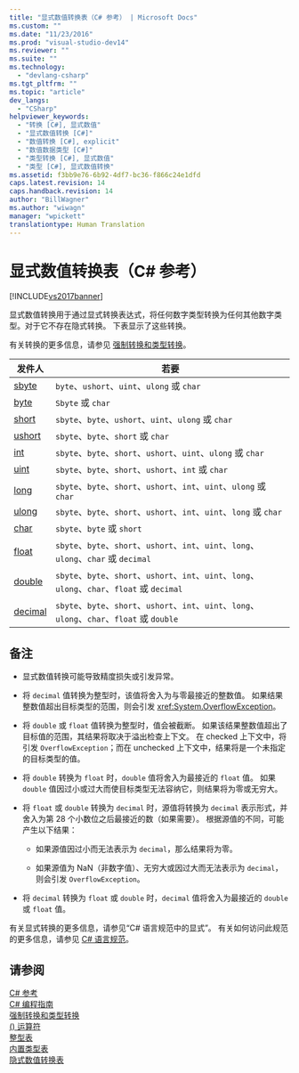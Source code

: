 ```yaml
---
title: "显式数值转换表（C# 参考） | Microsoft Docs"
ms.custom: ""
ms.date: "11/23/2016"
ms.prod: "visual-studio-dev14"
ms.reviewer: ""
ms.suite: ""
ms.technology: 
  - "devlang-csharp"
ms.tgt_pltfrm: ""
ms.topic: "article"
dev_langs: 
  - "CSharp"
helpviewer_keywords: 
  - "转换 [C#], 显式数值"
  - "显式数值转换 [C#]"
  - "数值转换 [C#], explicit"
  - "数值数据类型 [C#]"
  - "类型转换 [C#], 显式数值"
  - "类型 [C#], 显式数值转换"
ms.assetid: f3bb9e76-6b92-4df7-bc36-f866c24e1dfd
caps.latest.revision: 14
caps.handback.revision: 14
author: "BillWagner"
ms.author: "wiwagn"
manager: "wpickett"
translationtype: Human Translation
---
```

# 显式数值转换表（C# 参考）
[!INCLUDE[vs2017banner](../../../csharp/includes/vs2017banner.md)]

显式数值转换用于通过显式转换表达式，将任何数字类型转换为任何其他数字类型。对于它不存在隐式转换。  下表显示了这些转换。  
  
 有关转换的更多信息，请参见 [强制转换和类型转换](../../../csharp/programming-guide/types/casting-and-type-conversions.md)。  
  
|发件人|若要|  
|---------|--------|  
|[sbyte](../../../csharp/language-reference/keywords/sbyte.md)|`byte`、`ushort`、`uint`、`ulong` 或 `char`|  
|[byte](../../../csharp/language-reference/keywords/byte.md)|`Sbyte` 或 `char`|  
|[short](../../../csharp/language-reference/keywords/short.md)|`sbyte`、`byte`、`ushort`、`uint`、`ulong` 或 `char`|  
|[ushort](../../../csharp/language-reference/keywords/ushort.md)|`sbyte`、`byte`、`short` 或 `char`|  
|[int](../../../csharp/language-reference/keywords/int.md)|`sbyte`、`byte`、`short`、`ushort`、`uint`、`ulong` 或 `char`|  
|[uint](../../../csharp/language-reference/keywords/uint.md)|`sbyte`、`byte`、`short`、`ushort`、`int` 或 `char`|  
|[long](../../../csharp/language-reference/keywords/long.md)|`sbyte`、`byte`、`short`、`ushort`、`int`、`uint`、`ulong` 或 `char`|  
|[ulong](../../../csharp/language-reference/keywords/ulong.md)|`sbyte`、`byte`、`short`、`ushort`、`int`、`uint`、`long` 或 `char`|  
|[char](../../../csharp/language-reference/keywords/char.md)|`sbyte`、`byte` 或 `short`|  
|[float](../../../csharp/language-reference/keywords/float.md)|`sbyte`、`byte`、`short`、`ushort`、`int`、`uint`、`long`、`ulong`、`char` 或 `decimal`|  
|[double](../../../csharp/language-reference/keywords/double.md)|`sbyte`、`byte`、`short`、`ushort`、`int`、`uint`、`long`、`ulong`、`char`、`float` 或 `decimal`|  
|[decimal](../../../csharp/language-reference/keywords/decimal.md)|`sbyte`、`byte`、`short`、`ushort`、`int`、`uint`、`long`、`ulong`、`char`、`float` 或 `double`|  
  
## 备注  
  
-   显式数值转换可能导致精度损失或引发异常。  
  
-   将 `decimal` 值转换为整型时，该值将舍入为与零最接近的整数值。  如果结果整数值超出目标类型的范围，则会引发 <xref:System.OverflowException>。  
  
-   将 `double` 或 `float` 值转换为整型时，值会被截断。  如果该结果整数值超出了目标值的范围，其结果将取决于溢出检查上下文。  在 checked 上下文中，将引发 `OverflowException`；而在 unchecked 上下文中，结果将是一个未指定的目标类型的值。  
  
-   将 `double` 转换为 `float` 时，`double` 值将舍入为最接近的 `float` 值。  如果 `double` 值因过小或过大而使目标类型无法容纳它，则结果将为零或无穷大。  
  
-   将 `float` 或 `double` 转换为 `decimal` 时，源值将转换为 `decimal` 表示形式，并舍入为第 28 个小数位之后最接近的数（如果需要）。  根据源值的不同，可能产生以下结果：  
  
    -   如果源值因过小而无法表示为 `decimal`，那么结果将为零。  
  
    -   如果源值为 NaN（非数字值）、无穷大或因过大而无法表示为 `decimal`，则会引发 `OverflowException`。  
  
-   将 `decimal` 转换为 `float` 或 `double` 时，`decimal` 值将舍入为最接近的 `double` 或 `float` 值。  
  
 有关显式转换的更多信息，请参见“C\# 语言规范中的显式”。  有关如何访问此规范的更多信息，请参见 [C\# 语言规范](../../../csharp/language-reference/language-specification.md)。  
  
## 请参阅  
 [C\# 参考](../../../csharp/language-reference/index.md)   
 [C\# 编程指南](../../../csharp/programming-guide/index.md)   
 [强制转换和类型转换](../../../csharp/programming-guide/types/casting-and-type-conversions.md)   
 [\(\) 运算符](../../../csharp/language-reference/operators/invocation-operator.md)   
 [整型表](../../../csharp/language-reference/keywords/integral-types-table.md)   
 [内置类型表](../../../csharp/language-reference/keywords/built-in-types-table.md)   
 [隐式数值转换表](../../../csharp/language-reference/keywords/implicit-numeric-conversions-table.md)